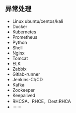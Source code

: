 ## 异常处理
* Linux ubuntu/centos/kali
* Docker
* Kubernetes
* Prometheus
* Python
* Shell
* Nginx
* Tomcat
* ELK
* Zabbix
* Gitlab-runner
* Jenkins-CI/CD
* Kafka
* Zookeeper
* Keepalived
* RHCSA、RHCE，Dest:RHCA
* ·······
